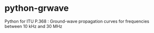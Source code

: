 # python-grwave
Python for ITU P.368 : Ground-wave propagation curves for frequencies between 10 kHz and 30 MHz
